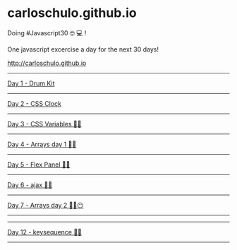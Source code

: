 # carloschulo.github.io

Doing #Javascript30 🤓 💻 !

One javascript excercise a day for the next 30 days!

 http://carloschulo.github.io

---

[Day 1 - Drum Kit](http://carloschulo.github.io/01-drumkit/index.html "Day 1 - Drum Kit")

---

[Day 2 - CSS Clock](http://carloschulo.github.io/02-clock/index.html "Day 2 - CSS Clock")

---

[Day 3 - CSS Variables ✌🏼](http://carloschulo.github.io/03-cssvars/index.html "Day 3 - CSS Variables")

---

[Day 4 - Arrays day 1 ✌🏼](http://carloschulo.github.io/04-arrayday1/index.html "Day 4 - Arrays day 1")

---

[Day 5 - Flex Panel ✌🏼](http://carloschulo.github.io/05-flexpanels/index.html "Day 5 - Flex Panel")

---

[Day 6 - ajax ✌🏼](http://carloschulo.github.io/06-ajax/index.html "Day 6 - ajax")

---

[Day 7 - Arrays day 2 ✌🏼😶](http://carloschulo.github.io/07-arrayday2/index.html "Day 7 - Arrays day 2")

---
---

[Day 12 - keysequence ✌🏼](http://carloschulo.github.io/12-keysequence/index.html "Day 12 - keysequence")

---